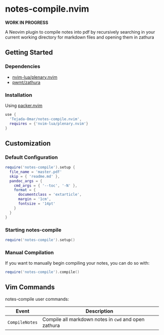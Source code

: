 # notes-compile.nvim

**WORK IN PROGRESS**

A Neovim plugin to compile notes into pdf by recursively searching in your
current working directory for markdown files and opening them in zathura

## Getting Started

### Dependencies

- [nvim-lua/plenary.nvim](https://github.com/nvim-lua/plenary.nvim)
- [pwmt/zathura](https://pwmt.org/projects/zathura/)

### Installation

Using [packer.nvim](https://github.com/wbthomason/packer.nvim)

```lua
use {
  'Tejada-Omar/notes-compile.nvim',
  requires = {'nvim-lua/plenary.nvim'}
}
```

## Customization

### Default Configuration

```lua
require('notes-compile').setup {
  file_name = 'master.pdf'
  skip = { 'readme.md' },
  pandoc_args = {
    cmd_args = { '--toc', '-N' },
    format = {
      documentclass = 'extarticle',
      margin = '1cm',
      fontsize = '14pt'
    }
  }
}
```

### Starting notes-compile

```lua
require('notes-compile').setup()
```

### Manual Compilation

If you want to manually begin compiling your notes, you can do so with:

```lua
require('notes-compile').compile()
```

## Vim Commands

notes-compile user commands:


| Event          | Description                                          |
|----------------|------------------------------------------------------|
| `CompileNotes` | Compile all markdown notes in `cwd` and open zathura |
